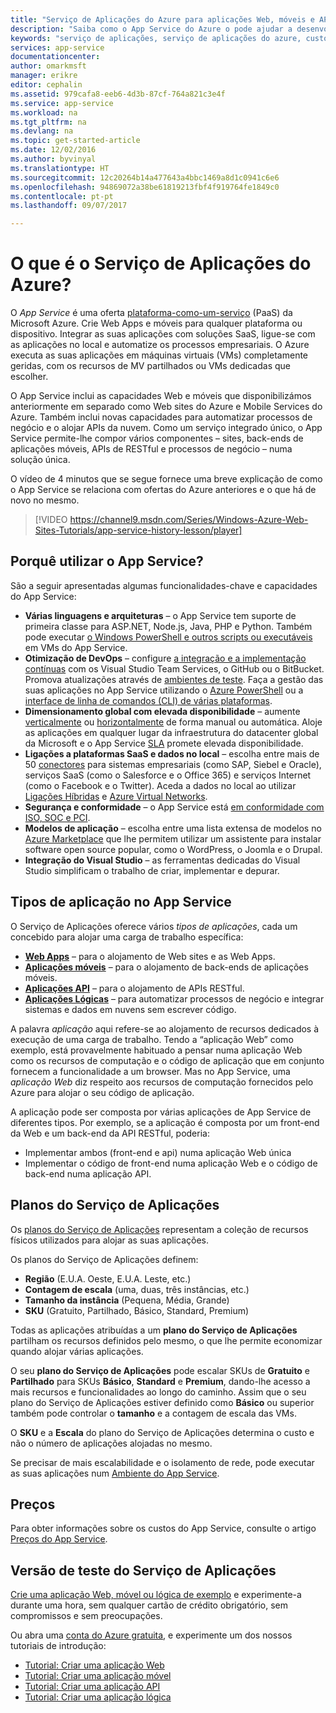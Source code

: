 ```yaml
---
title: "Serviço de Aplicações do Azure para aplicações Web, móveis e API| Microsoft Docs"
description: "Saiba como o App Service do Azure o pode ajudar a desenvolver, implementar e gerir Web Apps e móveis."
keywords: "serviço de aplicações, serviço de aplicações do azure, custo do serviço de aplicações, dimensionamento, dimensionável, implementação de aplicações, implementação de aplicações do azure, paas, plataforma-como-serviço, web site, site, web, azure mobile"
services: app-service
documentationcenter: 
author: omarkmsft
manager: erikre
editor: cephalin
ms.assetid: 979cafa8-eeb6-4d3b-87cf-764a821c3e4f
ms.service: app-service
ms.workload: na
ms.tgt_pltfrm: na
ms.devlang: na
ms.topic: get-started-article
ms.date: 12/02/2016
ms.author: byvinyal
ms.translationtype: HT
ms.sourcegitcommit: 12c20264b14a477643a4bbc1469a8d1c0941c6e6
ms.openlocfilehash: 94869072a38be61819213fbf4f919764fe1849c0
ms.contentlocale: pt-pt
ms.lasthandoff: 09/07/2017

---
```

# <a name="what-is-azure-app-service"></a>O que é o Serviço de Aplicações do Azure?
O *App Service* é uma oferta [plataforma-como-um-serviço](https://en.wikipedia.org/wiki/Platform_as_a_service) (PaaS) da Microsoft Azure. Crie Web Apps e móveis para qualquer plataforma ou dispositivo. Integrar as suas aplicações com soluções SaaS, ligue-se com as aplicações no local e automatize os processos empresariais. O Azure executa as suas aplicações em máquinas virtuais (VMs) completamente geridas, com os recursos de MV partilhados ou VMs dedicadas que escolher.

O App Service inclui as capacidades Web e móveis que disponibilizámos anteriormente em separado como Web sites do Azure e Mobile Services do Azure. Também inclui novas capacidades para automatizar processos de negócio e o alojar APIs da nuvem. Como um serviço integrado único, o App Service permite-lhe compor vários componentes – sites, back-ends de aplicações móveis, APIs de RESTful e processos de negócio – numa solução única.

O vídeo de 4 minutos que se segue fornece uma breve explicação de como o App Service se relaciona com ofertas do Azure anteriores e o que há de novo no mesmo.

> [!VIDEO https://channel9.msdn.com/Series/Windows-Azure-Web-Sites-Tutorials/app-service-history-lesson/player]
> 
> 

## <a name="why-use-app-service"></a>Porquê utilizar o App Service?
São a seguir apresentadas algumas funcionalidades-chave e capacidades do App Service:

* **Várias linguagens e arquiteturas** – o App Service tem suporte de primeira classe para ASP.NET, Node.js, Java, PHP e Python. Também pode executar [o Windows PowerShell e outros scripts ou executáveis](../app-service-web/web-sites-create-web-jobs.md) em VMs do App Service.
* **Otimização de DevOps** – configure [a integração e a implementação contínuas](../app-service-web/app-service-continuous-deployment.md) com os Visual Studio Team Services, o GitHub ou o BitBucket. Promova atualizações através de [ambientes de teste](../app-service-web/web-sites-staged-publishing.md). Faça a gestão das suas aplicações no App Service utilizando o [Azure PowerShell](/powershell/azureps-cmdlets-docs) ou a [interface de linha de comandos (CLI) de várias plataformas](../cli-install-nodejs.md).
* **Dimensionamento global com elevada disponibilidade** – aumente [verticalmente](../app-service-web/web-sites-scale.md) ou [horizontalmente](../monitoring-and-diagnostics/insights-how-to-scale.md) de forma manual ou automática. Aloje as aplicações em qualquer lugar da infraestrutura do datacenter global da Microsoft e o App Service [SLA](https://azure.microsoft.com/support/legal/sla/app-service/) promete elevada disponibilidade.
* **Ligações a plataformas SaaS e dados no local** – escolha entre mais de 50 [conectores](../connectors/apis-list.md) para sistemas empresariais (como SAP, Siebel e Oracle), serviços SaaS (como o Salesforce e o Office 365) e serviços Internet (como o Facebook e o Twitter). Aceda a dados no local ao utilizar [Ligações Híbridas](../biztalk-services/integration-hybrid-connection-overview.md) e [Azure Virtual Networks](../app-service-web/web-sites-integrate-with-vnet.md).
* **Segurança e conformidade** – o App Service está [em conformidade com ISO, SOC e PCI](https://www.microsoft.com/TrustCenter/).
* **Modelos de aplicação** – escolha entre uma lista extensa de modelos no [Azure Marketplace](https://azure.microsoft.com/marketplace/) que lhe permitem utilizar um assistente para instalar software open source popular, como o WordPress, o Joomla e o Drupal.
* **Integração do Visual Studio** – as ferramentas dedicadas do Visual Studio simplificam o trabalho de criar, implementar e depurar.

## <a name="app-types-in-app-service"></a>Tipos de aplicação no App Service
O Serviço de Aplicações oferece vários *tipos de aplicações*, cada um concebido para alojar uma carga de trabalho específica:

* [**Web Apps**](../app-service-web/app-service-web-overview.md) – para o alojamento de Web sites e as Web Apps.
* [**Aplicações móveis**](../app-service-mobile/app-service-mobile-value-prop.md) – para o alojamento de back-ends de aplicações móveis.
* [**Aplicações API**](../app-service-api/app-service-api-apps-why-best-platform.md) – para o alojamento de APIs RESTful.
* [**Aplicações Lógicas**](../logic-apps/logic-apps-what-are-logic-apps.md) – para automatizar processos de negócio e integrar sistemas e dados em nuvens sem escrever código.

A palavra *aplicação* aqui refere-se ao alojamento de recursos dedicados à execução de uma carga de trabalho. Tendo a “aplicação Web” como exemplo, está provavelmente habituado a pensar numa aplicação Web como os recursos de computação e o código de aplicação que em conjunto fornecem a funcionalidade a um browser. Mas no App Service, uma *aplicação Web* diz respeito aos recursos de computação fornecidos pelo Azure para alojar o seu código de aplicação. 

A aplicação pode ser composta por várias aplicações de App Service de diferentes tipos. Por exemplo, se a aplicação é composta por um front-end da Web e um back-end da API RESTful, poderia:

- Implementar ambos (front-end e api) numa aplicação Web única  
- Implementar o código de front-end numa aplicação Web e o código de back-end numa aplicação API. 



## <a name="app-service-plans"></a>Planos do Serviço de Aplicações
Os [planos do Serviço de Aplicações](azure-web-sites-web-hosting-plans-in-depth-overview.md) representam a coleção de recursos físicos utilizados para alojar as suas aplicações.

Os planos do Serviço de Aplicações definem:

- **Região** (E.U.A. Oeste, E.U.A. Leste, etc.)
- **Contagem de escala** (uma, duas, três instâncias, etc.)
- **Tamanho da instância** (Pequena, Média, Grande)
- **SKU** (Gratuito, Partilhado, Básico, Standard, Premium)

Todas as aplicações atribuídas a um **plano do Serviço de Aplicações** partilham os recursos definidos pelo mesmo, o que lhe permite economizar quando alojar várias aplicações.

O seu **plano do Serviço de Aplicações** pode escalar SKUs de **Gratuito** e **Partilhado** para SKUs **Básico**, **Standard** e **Premium**, dando-lhe acesso a mais recursos e funcionalidades ao longo do caminho. Assim que o seu plano do Serviço de Aplicações estiver definido como **Básico** ou superior também pode controlar o **tamanho** e a contagem de escala das VMs.

O **SKU** e a **Escala** do plano do Serviço de Aplicações determina o custo e não o número de aplicações alojadas no mesmo. 

Se precisar de mais escalabilidade e o isolamento de rede, pode executar as suas aplicações num [Ambiente do App Service](../app-service-web/app-service-app-service-environment-intro.md).

## <a name="pricing"></a>Preços
Para obter informações sobre os custos do App Service, consulte o artigo [Preços do App Service](https://azure.microsoft.com/pricing/details/app-service/).

## <a name="test-drive-app-service"></a>Versão de teste do Serviço de Aplicações
[Crie uma aplicação Web, móvel ou lógica de exemplo](https://azure.microsoft.com/try/app-service/) e experimente-a durante uma hora, sem qualquer cartão de crédito obrigatório, sem compromissos e sem preocupações.

Ou abra uma [conta do Azure gratuita](https://azure.microsoft.com/pricing/free-trial/), e experimente um dos nossos tutoriais de introdução:

* [Tutorial: Criar uma aplicação Web](../app-service-web/app-service-web-get-started.md)
* [Tutorial: Criar uma aplicação móvel](../app-service-mobile/app-service-mobile-android-get-started.md)
* [Tutorial: Criar uma aplicação API](../app-service-api/app-service-api-dotnet-get-started.md)
* [Tutorial: Criar uma aplicação lógica](../logic-apps/logic-apps-create-a-logic-app.md)


